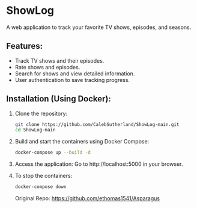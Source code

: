 # ShowLog

A web application to track your favorite TV shows, episodes, and seasons.

## Features:

- Track TV shows and their episodes.
- Rate shows and episodes.
- Search for shows and view detailed information.
- User authentication to save tracking progress.

## Installation (Using Docker):

1. Clone the repository:
   ```bash
   git clone https://github.com/CalebSutherland/ShowLog-main.git
   cd ShowLog-main
   ```
2. Build and start the containers using Docker Compose:
   ```bash
   docker-compose up --build -d
   ```
3. Access the application:
   Go to http://localhost:5000 in your browser.
4. To stop the containers:
   ```bash
   docker-compose down
   ```

   Original Repo: https://github.com/ethomas1541/Asparagus
